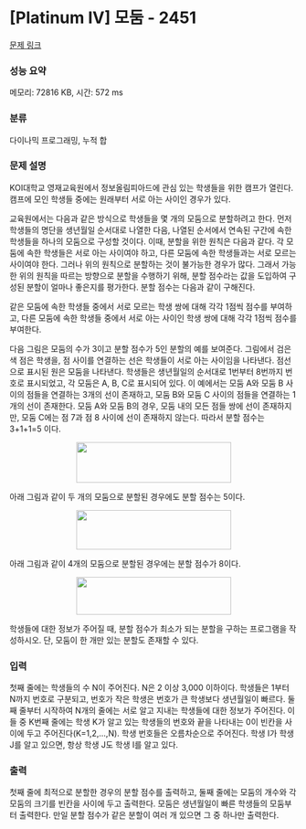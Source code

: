 # [Platinum IV] 모둠 - 2451 

[문제 링크](https://www.acmicpc.net/problem/2451) 

### 성능 요약

메모리: 72816 KB, 시간: 572 ms

### 분류

다이나믹 프로그래밍, 누적 합

### 문제 설명

<p>KOI대학교 영재교육원에서 정보올림피아드에 관심 있는 학생들을 위한 캠프가 열린다. 캠프에 모인 학생들 중에는 원래부터 서로 아는 사이인 경우가 있다.</p>

<p>교육원에서는 다음과 같은 방식으로 학생들을 몇 개의 모둠으로 분할하려고 한다. 먼저 학생들의 명단을 생년월일 순서대로 나열한 다음, 나열된 순서에서 연속된 구간에 속한 학생들을 하나의 모둠으로 구성할 것이다. 이때, 분할을 위한 원칙은 다음과 같다. 각 모둠에 속한 학생들은 서로 아는 사이여야 하고, 다른 모둠에 속한 학생들과는 서로 모르는 사이여야 한다. 그러나 위의 원칙으로 분할하는 것이 불가능한 경우가 많다. 그래서 가능한 위의 원칙을 따르는 방향으로 분할을 수행하기 위해, 분할 점수라는 값을 도입하여 구성된 분할이 얼마나 좋은지를 평가한다. 분할 점수는 다음과 같이 구해진다.</p>

<p>같은 모둠에 속한 학생들 중에서 서로 모르는 학생 쌍에 대해 각각 1점씩 점수를 부여하고, 다른 모둠에 속한 학생들 중에서 서로 아는 사이인 학생 쌍에 대해 각각 1점씩 점수를 부여한다. </p>

<p>다음 그림은 모둠의 수가 3이고 분할 점수가 5인 분할의 예를 보여준다. 그림에서 검은색 점은 학생을, 점 사이를 연결하는 선은 학생들이 서로 아는 사이임을 나타낸다. 점선으로 표시된 원은 모둠을 나타낸다. 학생들은 생년월일의 순서대로 1번부터 8번까지 번호로 표시되었고, 각 모둠은 A, B, C로 표시되어 있다. 이 예에서는 모둠 A와 모둠 B 사이의 점들을 연결하는 3개의 선이 존재하고, 모둠 B와 모둠 C 사이의 점들을 연결하는 1개의 선이 존재한다. 모둠 A와 모둠 B의 경우, 모둠 내의 모든 점들 쌍에 선이 존재하지만, 모둠 C에는 점 7과 점 8 사이에 선이 존재하지 않는다. 따라서 분할 점수는 3+1+1=5 이다.</p>

<p style="text-align: center;"><img alt="" src="https://upload.acmicpc.net/fdfef55a-56fc-4195-9c66-b56365b8daf8/-/preview/" style="width: 271px; height: 71px;"></p>

<p>아래 그림과 같이 두 개의 모둠으로 분할된 경우에도 분할 점수는 5이다. </p>

<p style="text-align: center;"><img alt="" src="https://upload.acmicpc.net/3168e4f6-efd1-4d84-b4ba-03fee981d2a5/-/preview/" style="width: 271px; height: 69px;"></p>

<p>아래 그림과 같이 4개의 모둠으로 분할된 경우에는 분할 점수가 8이다. </p>

<p style="text-align: center;"><img alt="" src="https://upload.acmicpc.net/c21e7b8b-0057-47e8-bbab-d475bdfbf722/-/preview/" style="width: 271px; height: 66px;"></p>

<p>학생들에 대한 정보가 주어질 때, 분할 점수가 최소가 되는 분할을 구하는 프로그램을 작성하시오. 단, 모둠이 한 개만 있는 분할도 존재할 수 있다.</p>

### 입력 

 <p>첫째 줄에는 학생들의 수 N이 주어진다. N은 2 이상 3,000 이하이다. 학생들은 1부터 N까지 번호로 구분되고, 번호가 작은 학생은 번호가 큰 학생보다 생년월일이 빠르다. 둘째 줄부터 시작하여 N개의 줄에는 서로 알고 지내는 학생들에 대한 정보가 주어진다. 이들 중 K번째 줄에는 학생 K가 알고 있는 학생들의 번호와 끝을 나타내는 0이 빈칸을 사이에 두고 주어진다(K=1,2,...,N). 학생 번호들은 오름차순으로 주어진다. 학생 I가 학생 J를 알고 있으면, 항상 학생 J도 학생 I를 알고 있다.</p>

### 출력 

 <p>첫째 줄에 최적으로 분할한 경우의 분할 점수를 출력하고, 둘째 줄에는 모둠의 개수와 각 모둠의 크기를 빈칸을 사이에 두고 출력한다. 모둠은 생년월일이 빠른 학생들의 모둠부터 출력한다. 만일 분할 점수가 같은 분할이 여러 개 있으면 그 중 하나만 출력한다. </p>


